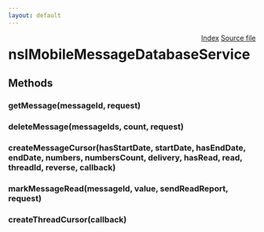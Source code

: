 ```yaml
---
layout: default
---
```

<div class='links' style='float:right'><a href="../index.html">Index</a>
<a href="http://dxr.mozilla.org/mozilla-central/source/dom/mobilemessage/interfaces/nsIMobileMessageDatabaseService.idl">Source file</a>
</div>

# nsIMobileMessageDatabaseService #

## Methods ##

### getMessage(messageId, request) ###

### deleteMessage(messageIds, count, request) ###

### createMessageCursor(hasStartDate, startDate, hasEndDate, endDate, numbers, numbersCount, delivery, hasRead, read, threadId, reverse, callback) ###

### markMessageRead(messageId, value, sendReadReport, request) ###

### createThreadCursor(callback) ###
